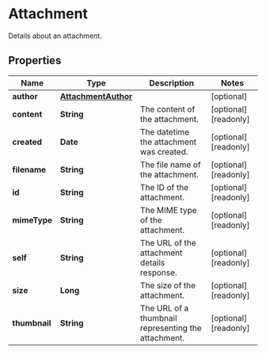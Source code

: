 

# Attachment

Details about an attachment.

## Properties

| Name | Type | Description | Notes |
|------------ | ------------- | ------------- | -------------|
|**author** | [**AttachmentAuthor**](AttachmentAuthor.md) |  |  [optional] |
|**content** | **String** | The content of the attachment. |  [optional] [readonly] |
|**created** | **Date** | The datetime the attachment was created. |  [optional] [readonly] |
|**filename** | **String** | The file name of the attachment. |  [optional] [readonly] |
|**id** | **String** | The ID of the attachment. |  [optional] [readonly] |
|**mimeType** | **String** | The MIME type of the attachment. |  [optional] [readonly] |
|**self** | **String** | The URL of the attachment details response. |  [optional] [readonly] |
|**size** | **Long** | The size of the attachment. |  [optional] [readonly] |
|**thumbnail** | **String** | The URL of a thumbnail representing the attachment. |  [optional] [readonly] |



